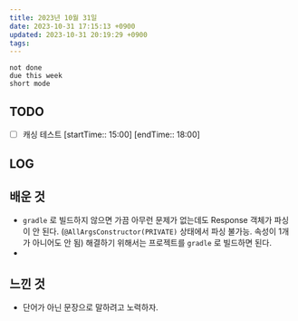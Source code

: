 ```yaml
---
title: 2023년 10월 31일
date: 2023-10-31 17:15:13 +0900
updated: 2023-10-31 20:19:29 +0900
tags: 
---
```


```tasks
not done 
due this week
short mode
```

## TODO
- [ ] 캐싱 테스트 [startTime:: 15:00]  [endTime:: 18:00]

## LOG

## 배운 것

- `gradle` 로 빌드하지 않으면 가끔 아무런 문제가 없는데도 Response 객체가 파싱이 안 된다. (`@AllArgsConstructor(PRIVATE)` 상태에서 파싱 불가능. 속성이 1개가 아니어도 안 됨) 해결하기 위해서는 프로젝트를 `gradle` 로 빌드하면 된다.
- 

## 느낀 것

- 단어가 아닌 문장으로 말하려고 노력하자.